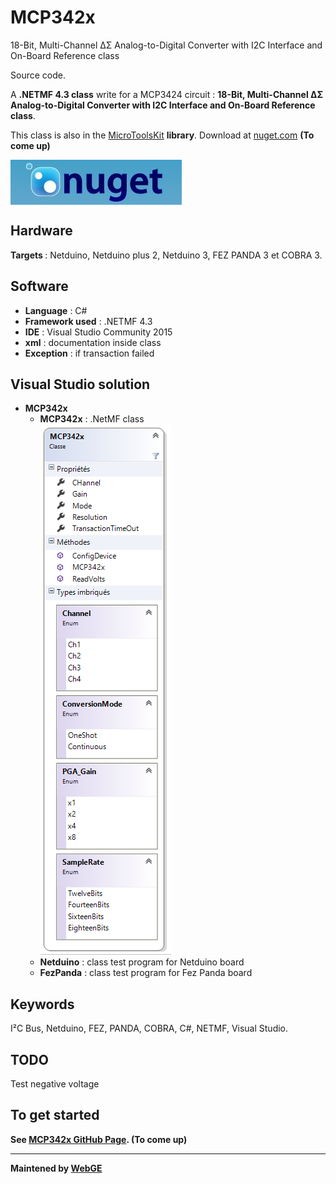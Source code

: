 # MCP342x
18-Bit, Multi-Channel ΔΣ Analog-to-Digital Converter with I2C Interface and On-Board Reference class

Source code.

A <strong>.NETMF 4.3 class</strong> write for a MCP3424 circuit : <strong>18-Bit, Multi-Channel ΔΣ Analog-to-Digital Converter with I2C Interface and On-Board Reference class</strong>. 

This class is also in the <a href="https://www.nuget.org/packages/WEBGE.Microtoolskit/" target="_blank">MicroToolsKit</a> <strong>library</strong>. Download at <a href="https://www.nuget.org" target="_blank">nuget.com</a> <strong>(To come up)</strong>

 <img src="img/nuget.JPG" align="center" />

<strong>Hardware</strong>
---------------------
<strong> Targets </strong>: Netduino, Netduino plus 2, Netduino 3, FEZ PANDA 3 et COBRA 3.

<strong>Software</strong>
---------------------
<ul>
<li><strong>Language</strong> : C#</li>
<li><strong>Framework used</strong> : .NETMF 4.3</li>
<li><strong>IDE</strong> : Visual Studio Community 2015</li>
<li><strong>xml</strong> : documentation inside class</li> 
<li><strong>Exception</strong> : if transaction failed</li>
</ul>

<strong> Visual Studio solution</strong>
-------------------------------------
<ul>
<li><strong>MCP342x</strong>
<ul>
<li><strong>MCP342x</strong> : .NetMF class</li>
<img src="img/MCP342x.PNG" />
<li><strong>Netduino</strong> : class test program for Netduino board</li>
<li><strong>FezPanda</strong> : class test program for Fez Panda board</li>
</ul>
</li>
</ul>

<strong>Keywords</strong>
----------------------------
I²C Bus, Netduino, FEZ, PANDA, COBRA, C#, NETMF, Visual Studio.

<strong>TODO</strong>
-------------------
Test negative voltage

<strong>To get started<strong>
--------------------
See <a href="#" target="_blank">MCP342x GitHub Page</a>. <strong>(To come up)</strong>
<hr>

<strong>Maintened by<strong> <a href="mailto:philippemariano@gmail.com">WebGE</a>

